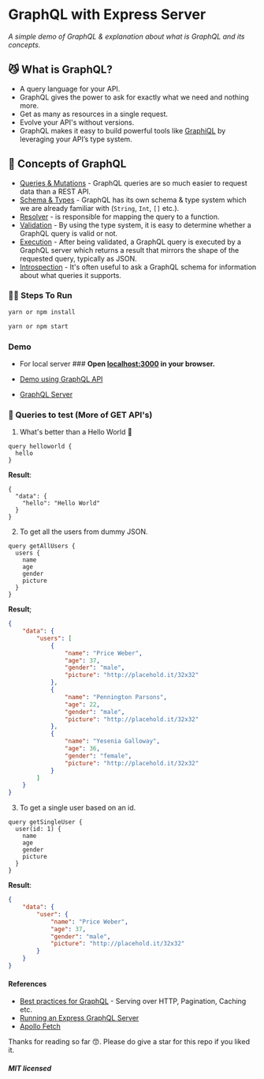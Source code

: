 # GraphQL with Express Server

_A simple demo of GraphQL & explanation about what is GraphQL and its concepts._

## 😼 What is GraphQL?

- A query language for your API.
- GraphQL gives the power to ask for exactly what we need and nothing more.
- Get as many as resources in a single request.
- Evolve your API's without versions.
- GraphQL makes it easy to build powerful tools like [GraphiQL](https://github.com/graphql/graphiql) by leveraging your API’s type system.

## 🐙 Concepts of GraphQL

- [Queries & Mutations](https://graphql.org/learn/queries/) - GraphQL queries are so much easier to request data than a REST API.
- [Schema & Types](https://graphql.org/learn/schema/) - GraphQL has its own schema & type system which we are already familiar with (`String`, `Int`, `[]` etc.).
- [Resolver](https://graphql.org/learn/execution/#root-fields-resolvers) - is responsible for mapping the query to a function.
- [Validation](https://graphql.org/learn/validation/) - By using the type system, it is easy to determine whether a GraphQL query is valid or not.
- [Execution](https://graphql.org/learn/execution/) - After being validated, a GraphQL query is executed by a GraphQL server which returns a result that mirrors the shape of the requested query, typically as JSON.
- [Introspection](https://graphql.org/learn/introspection/) - It's often useful to ask a GraphQL schema for information about what queries it supports.

### 🐣🐥 Steps To Run

```bash
yarn or npm install
```

```bash
yarn or npm start
```

### Demo

- For local server ### **Open [localhost:3000](http://localhost:3000) in your browser.**

- [Demo using GraphQL API](https://hello-world-graphql.surge.sh)

- [GraphQL Server](https://hello-world-graphql-oifivtepjc.now.sh/graphql)

### 🤔 Queries to test (More of GET API's)

1.  What's better than a Hello World 🤪

```
query helloworld {
  hello
}
```

**Result**:

```
{
  "data": {
    "hello": "Hello World"
  }
}
```

2.  To get all the users from dummy JSON.

```
query getAllUsers {
  users {
    name
    age
    gender
    picture
  }
}
```

**Result**;

```json
{
	"data": {
		"users": [
			{
				"name": "Price Weber",
				"age": 37,
				"gender": "male",
				"picture": "http://placehold.it/32x32"
			},
			{
				"name": "Pennington Parsons",
				"age": 22,
				"gender": "male",
				"picture": "http://placehold.it/32x32"
			},
			{
				"name": "Yesenia Galloway",
				"age": 36,
				"gender": "female",
				"picture": "http://placehold.it/32x32"
			}
		]
	}
}
```

3.  To get a single user based on an id.

```
query getSingleUser {
  user(id: 1) {
    name
    age
    gender
    picture
  }
}
```

**Result**:

```json
{
	"data": {
		"user": {
			"name": "Price Weber",
			"age": 37,
			"gender": "male",
			"picture": "http://placehold.it/32x32"
		}
	}
}
```

#### References

- [Best practices for GraphQL](https://graphql.org/learn/best-practices/) - Serving over HTTP, Pagination, Caching etc.
- [Running an Express GraphQL Server](https://graphql.org/graphql-js/running-an-express-graphql-server/)
- [Apollo Fetch](https://github.com/apollographql/apollo-fetch)

Thanks for reading so far 😙. Please do give a star for this repo if you liked it.

##### MIT licensed
